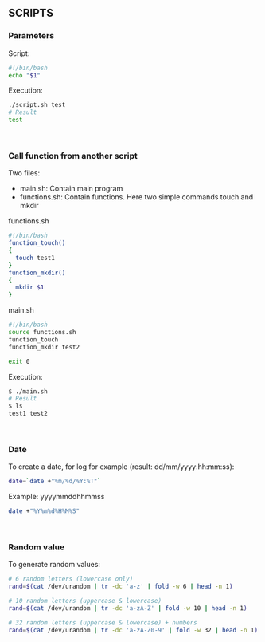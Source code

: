 ## SCRIPTS

### Parameters
Script:
```bash
#!/bin/bash
echo "$1"
```

Execution:
```bash
./script.sh test
# Result
test
```
<br/>


### Call function from another script
Two files:
* main.sh: Contain main program
* functions.sh: Contain functions. Here two simple commands touch and mkdir

functions.sh
```bash
#!/bin/bash
function_touch()
{
  touch test1
}
function_mkdir()
{
  mkdir $1
}
```

main.sh
```bash
#!/bin/bash
source functions.sh
function_touch
function_mkdir test2

exit 0
```

Execution:
```bash
$ ./main.sh
# Result
$ ls
test1 test2
```
<br/>


### Date
To create a date, for log for example (result: dd/mm/yyyy:hh:mm:ss):
```bash
date=`date +"%m/%d/%Y:%T"`
```

Example: yyyymmddhhmmss
```bash
date +"%Y%m%d%H%M%S"
```
<br/>


### Random value
To generate random values:
```bash
# 6 random letters (lowercase only)
rand=$(cat /dev/urandom | tr -dc 'a-z' | fold -w 6 | head -n 1)

# 10 random letters (uppercase & lowercase)
rand=$(cat /dev/urandom | tr -dc 'a-zA-Z' | fold -w 10 | head -n 1)

# 32 random letters (uppercase & lowercase) + numbers
rand=$(cat /dev/urandom | tr -dc 'a-zA-Z0-9' | fold -w 32 | head -n 1)
```
<br/>
